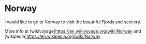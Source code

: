 # Norway

I would like to go to Norway to visit the beautiful Fjords and scenery.

More info at [wikivoyage]https://en.wikivoyage.org/wiki/Norway and [wikipedia]https://en.wikipedia.org/wiki/Norway